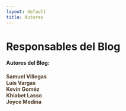 ```yaml
---
layout: default
title: Autores
---
```


<div id="contact">
  <h1 class="pageTitle">Responsables del Blog</h1>
  <div class="contactContent">
   <p class="intro"><b>Autores del Blog:</b></p>
    <h4><font color="#4b3621"><b>Samuel Villegas</b><br>
    <b>Luis Vargas</b><br>
    <b>Kevin Goméz</b><br>
    <b>Khiabet Lasso</b><br>
    <b>Joyce Medina</b></font></h4><div>
 
